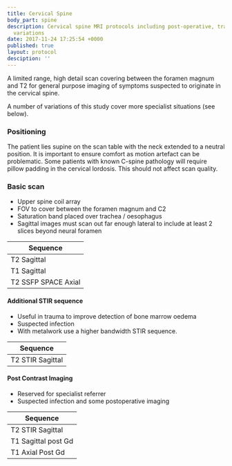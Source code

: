 ```yaml
---
title: Cervical Spine
body_part: spine
description: Cervical spine MRI protocols including post-operative, trauma and infection
  variations
date: 2017-11-24 17:25:54 +0000
published: true
layout: protocol
desciption: ''
---
```

A limited range, high detail scan covering between the foramen magnum and T2 for general purpose imaging of symptoms suspected to originate in the cervical spine.

A number of variations of this study cover more specialist situations (see below).

### Positioning
The patient lies supine on the scan table with the neck extended to a neutral position. It is important to ensure comfort as motion artefact can be problematic. Some patients with known C-spine pathology will require pillow padding in the cervical lordosis. This should not affect scan quality.

### Basic scan
- Upper spine coil array
- FOV to cover between the foramen magnum and C2
- Saturation band placed over trachea / oesophagus
- Sagittal images must scan out far enough lateral to include at least 2 slices beyond neural foramen

| Sequence              |
| ---                   |
| T2 Sagittal			|
| T1 Sagittal			|
| T2 SSFP SPACE Axial	|

#### Additional STIR sequence
- Useful in trauma to improve detection of bone marrow oedema
- Suspected infection
- With metalwork use a higher bandwidth STIR sequence.

| Sequence              |
| ---                   |
| T2 STIR Sagittal		|

#### Post Contrast Imaging
- Reserved for specialist referrer
- Suspected infection and some postoperative imaging

| Sequence              |
| ---                   |
| T2 STIR Sagittal		|
| T1 Sagittal post Gd	|
| T1 Axial Post Gd		|